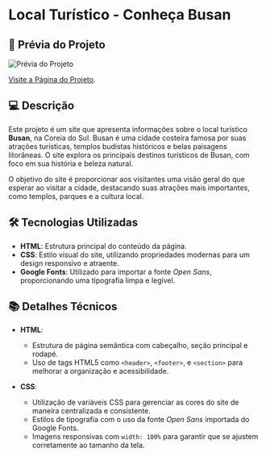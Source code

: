 # Local Turístico - Conheça Busan

## 📸 Prévia do Projeto

![Prévia do Projeto](assets/images/preview.png)

[Visite a Página do Projeto](https://viniciusdsdsouza.github.io/local-turistico/index.html).

## 💻 Descrição

Este projeto é um site que apresenta informações sobre o local turístico **Busan**, na Coreia do Sul. Busan é uma cidade costeira famosa por suas atrações turísticas, templos budistas históricos e belas paisagens litorâneas. O site explora os principais destinos turísticos de Busan, com foco em sua história e beleza natural.

O objetivo do site é proporcionar aos visitantes uma visão geral do que esperar ao visitar a cidade, destacando suas atrações mais importantes, como templos, parques e a cultura local.

## 🛠 Tecnologias Utilizadas

- **HTML**: Estrutura principal do conteúdo da página.
- **CSS**: Estilo visual do site, utilizando propriedades modernas para um design responsivo e atraente.
- **Google Fonts**: Utilizado para importar a fonte _Open Sans_, proporcionando uma tipografia limpa e legível.

## 📚 Detalhes Técnicos

- **HTML**:

  - Estrutura de página semântica com cabeçalho, seção principal e rodapé.
  - Uso de tags HTML5 como `<header>`, `<footer>`, e `<section>` para melhorar a organização e acessibilidade.

- **CSS**:
  - Utilização de variáveis CSS para gerenciar as cores do site de maneira centralizada e consistente.
  - Estilos de tipografia com o uso da fonte _Open Sans_ importada do Google Fonts.
  - Imagens responsivas com `width: 100%` para garantir que se ajustem corretamente ao tamanho da tela.
